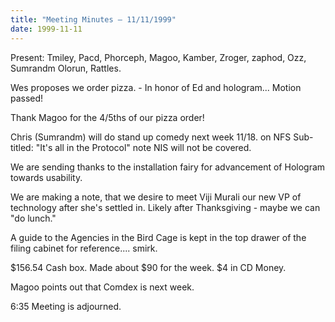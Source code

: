 ```yaml
---
title: "Meeting Minutes – 11/11/1999"
date: 1999-11-11
---
```

Present:  Tmiley, Pacd, Phorceph, Magoo, Kamber, Zroger, zaphod, Ozz, Sumrandm Olorun, Rattles. </p><p>
Wes proposes we order pizza. - In honor of Ed and hologram...  Motion passed!  </p><p>
Thank Magoo for the 4/5ths of our pizza order! </p><p>
Chris (Sumrandm) will do stand up comedy next week 11/18.  on NFS Sub-titled: "It's all in the Protocol"  note NIS will not be covered. </p><p>
We are sending thanks to the installation fairy for advancement of Hologram towards usability. </p><p>
We are making a note, that we desire to meet Viji Murali our new VP of technology after she's settled in.  Likely after Thanksgiving - maybe we can "do lunch." </p><p>
A guide to the Agencies in the Bird Cage is kept in the top drawer of the filing cabinet for reference.... smirk. </p><p>
$156.54 Cash box. Made about $90 for the week. $4 in CD Money. </p><p>
Magoo points out that Comdex is next week. </p><p>
6:35 Meeting is adjourned. </p>
